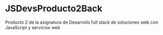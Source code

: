 # JSDevsProducto2Back
Producto 2 de la asignatura de Desarrollo full stack de soluciones web con JavaScript y servicios web
